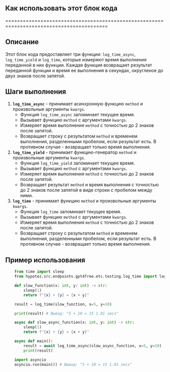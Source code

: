 ## Как использовать этот блок кода
=========================================================================================

Описание
-------------------------
Этот блок кода предоставляет три функции: `log_time_async`, `log_time_yield` и `log_time`,  которые измеряют время выполнения переданной в них функции. 
Каждая функция возвращает результат переданной функции и время ее выполнения в секундах, округленое до двух знаков после запятой.

Шаги выполнения
-------------------------
1. **`log_time_async`** - принимает асинхронную функцию `method` и произвольные аргументы `kwargs`.
    - Функция `log_time_async`  запоминает текущее время.
    - Вызывает функцию `method` с аргументами `kwargs`.
    - Измеряет время выполнения `method` с точностью до 2 знаков после запятой.
    - Возвращает строку с результатом `method` и временем выполнения, разделенными пробелом, если результат есть. В противном случае - возвращает только время выполнения.
2. **`log_time_yield`** - принимает функцию-генератор `method` и произвольные аргументы `kwargs`.
    - Функция `log_time_yield`  запоминает текущее время.
    - Вызывает функцию `method` с аргументами `kwargs`.
    - Измеряет время выполнения `method` с точностью до 2 знаков после запятой.
    - Возвращает результат `method`  и время выполнения с точностью до 2 знаков после запятой в виде строки с пробелом между ними.
3. **`log_time`** - принимает функцию `method` и произвольные аргументы `kwargs`.
    - Функция `log_time` запоминает текущее время.
    - Вызывает функцию `method` с аргументами `kwargs`.
    - Измеряет время выполнения `method` с точностью до 2 знаков после запятой.
    - Возвращает строку с результатом `method` и временем выполнения, разделенными пробелом, если результат есть. В противном случае - возвращает только время выполнения.

Пример использования
-------------------------

```python
    from time import sleep
    from hypotez.src.endpoints.gpt4free.etc.testing.log_time import log_time

    def slow_function(x: int, y: int) -> str:
        sleep(1)
        return f"{x} + {y} = {x + y}"

    result = log_time(slow_function, x=5, y=10)

    print(result) # Вывод: "5 + 10 = 15 1.01 secs"

    async def slow_async_function(x: int, y: int) -> str:
        sleep(1)
        return f"{x} + {y} = {x + y}"

    async def main():
        result = await log_time_async(slow_async_function, x=5, y=10)
        print(result)

    import asyncio
    asyncio.run(main()) # Вывод: "5 + 10 = 15 1.01 secs"
```
